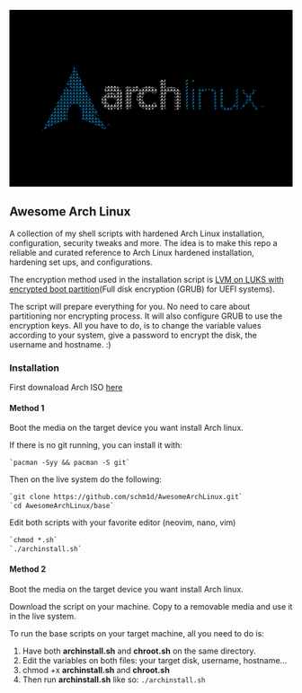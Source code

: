 ![Arch Linux Secure AF](./archLinux.png)
## Awesome Arch Linux
A collection of my shell scripts with hardened Arch Linux installation, configuration, security tweaks and more.
The idea is to make this repo a reliable and curated reference to Arch Linux hardened installation, hardening set ups, and configurations.

The encryption method used in the installation script is [LVM on LUKS with encrypted boot partition](https://wiki.archlinux.org/title/Dm-crypt/Encrypting_an_entire_system#Encrypted_boot_partition_(GRUB))(Full disk encryption (GRUB) for UEFI systems).

The script will prepare everything for you. No need to care about partitioning nor encrypting process. It will also configure GRUB to use the encryption keys. All you have to do, is to change the variable values according to your system, give a password to encrypt the disk, the username and hostname. :) 

### Installation
First downaload Arch ISO [here](https://archlinux.org/download/)

#### Method 1
Boot the media on the target device you want install Arch linux.

If there is no git running, you can install it with:

    `pacman -Syy && pacman -S git`

Then on the live system do the following:

    `git clone https://github.com/schm1d/AwesomeArchLinux.git`
    `cd AwesomeArchLinux/base`

Edit both scripts with your favorite editor (neovim, nano, vim)

    `chmod *.sh`
    `./archinstall.sh`

#### Method 2
Boot the media on the target device you want install Arch linux.

Download the script on your machine.
Copy to a removable media and use it in the live system.

To run the base scripts on your target machine, all you need to do is:

1. Have both **archinstall.sh** and **chroot.sh** on the same directory.
2. Edit the variables on both files: your target disk, username, hostname... 
3. chmod +x **archinstall.sh** and **chroot.sh**
4. Then run **archinstall.sh** like so: `./archinstall.sh`
